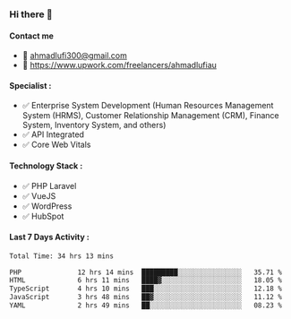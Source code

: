 ### Hi there 👋

#### Contact me 
- :email: ahmadlufi300@gmail.com
- 🔭 https://www.upwork.com/freelancers/ahmadlufiau

#### Specialist :
- ✅ Enterprise System Development (Human Resources Management System (HRMS), Customer Relationship Management (CRM), Finance System, Inventory System, and others)
- ✅ API Integrated
- ✅ Core Web Vitals

#### Technology Stack :

- ✅ PHP Laravel
- ✅ VueJS
- ✅ WordPress
- ✅ HubSpot

#### Last 7 Days Activity :
<!--START_SECTION:waka-->

```txt
Total Time: 34 hrs 13 mins

PHP              12 hrs 14 mins  █████████░░░░░░░░░░░░░░░░   35.71 %
HTML             6 hrs 11 mins   ████▓░░░░░░░░░░░░░░░░░░░░   18.05 %
TypeScript       4 hrs 10 mins   ███░░░░░░░░░░░░░░░░░░░░░░   12.18 %
JavaScript       3 hrs 48 mins   ██▓░░░░░░░░░░░░░░░░░░░░░░   11.12 %
YAML             2 hrs 49 mins   ██░░░░░░░░░░░░░░░░░░░░░░░   08.23 %
```

<!--END_SECTION:waka-->

<!--
**ahmadlufiau/ahmadlufiau** is a ✨ _special_ ✨ repository because its `README.md` (this file) appears on your GitHub profile.

Here are some ideas to get you started:

- 🔭 I’m currently working on ...
- 🌱 I’m currently learning ...
- 👯 I’m looking to collaborate on ...
- 🤔 I’m looking for help with ...
- 💬 Ask me about ...
- 📫 How to reach me: ...
- 😄 Pronouns: ...
- ⚡ Fun fact: ...
-->

